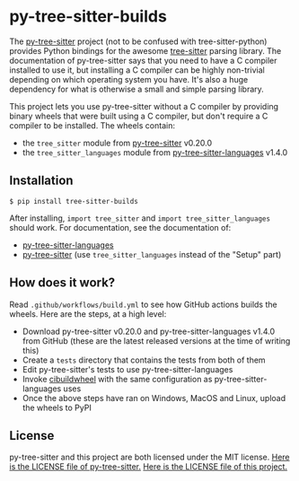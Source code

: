 # py-tree-sitter-builds

The [py-tree-sitter](https://pypi.org/project/tree-sitter/) project
(not to be confused with tree-sitter-python)
provides Python bindings for the awesome [tree-sitter](https://tree-sitter.github.io/) parsing library.
The documentation of py-tree-sitter says that you need to have a C compiler installed to use it,
but installing a C compiler can be highly non-trivial depending on which operating system you have.
It's also a huge dependency for what is otherwise a small and simple parsing library.

This project lets you use py-tree-sitter without a C compiler
by providing binary wheels that were built using a C compiler,
but don't require a C compiler to be installed.
The wheels contain:
- the `tree_sitter` module from [py-tree-sitter](https://pypi.org/project/tree-sitter/) v0.20.0
- the `tree_sitter_languages` module from [py-tree-sitter-languages](https://pypi.org/project/tree-sitter-languages/) v1.4.0


## Installation

```
$ pip install tree-sitter-builds
```

After installing, `import tree_sitter` and `import tree_sitter_languages` should work.
For documentation, see the documentation of:
- [py-tree-sitter-languages](https://pypi.org/project/tree-sitter-languages/1.4.0/)
- [py-tree-sitter](https://pypi.org/project/tree-sitter/0.20.0/) (use `tree_sitter_languages` instead of the "Setup" part)


## How does it work?

Read `.github/workflows/build.yml` to see how GitHub actions builds the wheels.
Here are the steps, at a high level:
- Download py-tree-sitter v0.20.0 and py-tree-sitter-languages v1.4.0 from GitHub
    (these are the latest released versions at the time of writing this)
- Create a `tests` directory that contains the tests from both of them
- Edit py-tree-sitter's tests to use py-tree-sitter-languages
- Invoke [cibuildwheel](https://github.com/pypa/cibuildwheel) with the same configuration as py-tree-sitter-languages uses
- Once the above steps have ran on Windows, MacOS and Linux, upload the wheels to PyPI


## License

py-tree-sitter and this project are both licensed under the MIT license.
[Here is the LICENSE file of py-tree-sitter.](https://github.com/tree-sitter/py-tree-sitter/blob/master/LICENSE)
[Here is the LICENSE file of this project.](https://github.com/Akuli/py-tree-sitter-builds/blob/main/LICENSE)
